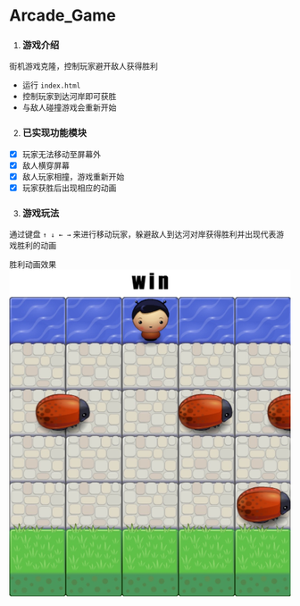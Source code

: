 
Arcade_Game
===============================
1. ### 游戏介绍
街机游戏克隆，控制玩家避开敌人获得胜利
- 运行 `index.html`
- 控制玩家到达河岸即可获胜
- 与敌人碰撞游戏会重新开始

2. ### 已实现功能模块
- [x] 玩家无法移动至屏幕外 
- [x] 敌人横穿屏幕 
- [x] 敌人玩家相撞，游戏重新开始 
- [x] 玩家获胜后出现相应的动画 

3. ### 游戏玩法
通过键盘 `↑ ↓ ← →` 来进行移动玩家，躲避敌人到达河对岸获得胜利并出现代表游戏胜利的动画

胜利动画效果
![](images/win.jpeg)